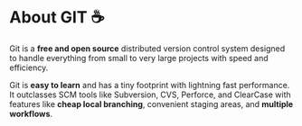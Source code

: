 
# About GIT ☕

Git is a **free and open source** distributed version control system designed to handle everything from small to very large projects with speed and efficiency.

Git is **easy to learn** and has a tiny footprint with lightning fast performance. It outclasses SCM tools like Subversion, CVS, Perforce, and ClearCase with features like **cheap local branching**, convenient staging areas, and 
**multiple workflows**.

